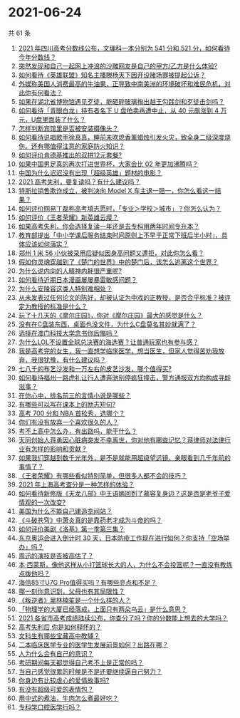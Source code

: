 # 2021-06-24

共 61 条

<!-- BEGIN -->
<!-- 最后更新时间 Thu Jun 24 2021 04:01:40 GMT+0800 (China Standard Time) -->

1. [2021 年四川高考分数线公布，文理科一本分别为 541 分和 521
   分，如何看待今年分数线？](https://www.zhihu.com/question/466835029)
2. [突然发现和自己一起网上冲浪的沙雕网友是自己的甲方/乙方是什么体验?](https://www.zhihu.com/question/465724596)
3. [如何看待《英雄联盟》知名主播滕杨天下因开设赌场罪被提起公诉？](https://www.zhihu.com/question/464376334)
4. [外媒称美国人消费最高的牛油果，正导致中南美洲的环境破坏和难民危机，对此你有何看法？](https://www.zhihu.com/question/466723204)
5. [如果在湖北省博物馆遇见歹徒，能砸碎玻璃掏出越王勾践剑和歹徒击剑吗？](https://www.zhihu.com/question/466117995)
6. [如何看待「青眼白龙」持有者名下 U 盘拍卖再遭中止，从 40 元飙涨到 4
   万元，U盘里面装了什么？](https://www.zhihu.com/question/466587646)
7. [怎样判断宾馆里是否被安装摄像头？](https://www.zhihu.com/question/24929266)
8. [如何看待说唱歌手徐真真，睡前未吹熄香薰蜡烛引发火灾，致全身二级深度烧伤。还有哪值得注意的家庭防火知识？](https://www.zhihu.com/question/466504088)
9. [如何评价肯德基推出的双拼12元套餐?](https://www.zhihu.com/question/466259792)
10. [如果中国男足真的再次打进世界杯，大家会比 02 年更加沸腾吗？](https://www.zhihu.com/question/463752483)
11. [中国为什么迟迟没有出现「超级英雄」题材的电影？](https://www.zhihu.com/question/55011793)
12. [2021 高考失利，要复读吗？有什么建议吗？](https://www.zhihu.com/question/464438124)
13. [特斯拉销售欺诈成立，被判决向 Model X
    车主退一赔一，你怎么看这一结果？](https://www.zhihu.com/question/466355841)
14. [如何评价网易丁磊称高考填志愿时，「专业＞学校＞城市」？你怎么认为？](https://www.zhihu.com/question/466700024)
15. [如何评价《王者荣耀》新英雄云缨？](https://www.zhihu.com/question/456762502)
16. [如果高考失利，你会选择复读一年还是去专科用两年时间专升本？](https://www.zhihu.com/question/328514956)
17. [教育部提出「中小学课后服务结束时间原则上不早于正常下班后半小时」，具体应该如何落实？](https://www.zhihu.com/question/466568287)
18. [郑州 1 米 56
    小伙被录用后疑似因身高问题又遭拒，对此你怎么看？](https://www.zhihu.com/question/466582127)
19. [假如你灵魂穿越到了《楚门的世界》中的楚门后，该怎么逃离这个世界？](https://www.zhihu.com/question/463821503)
20. [为什么说内向的人精神内耗很严重呢?](https://www.zhihu.com/question/438833344)
21. [如何看待近期日本漫画屡屡暴雷敏感问题？](https://www.zhihu.com/question/465217223)
22. [为什么安陵容这类人特别难相处？](https://www.zhihu.com/question/465876363)
23. [从未发表过任何论文的陈好，却被认证为中戏的正教授，是否合乎标准？被评定为教授的标准是什么？](https://www.zhihu.com/question/466544935)
24. [玩了十几天的《摩尔庄园》，你对《摩尔庄园》最大的感觉是什么？](https://www.zhihu.com/question/465468791)
25. [没有在C盘装东西，桌面也没文件，为什么C盘莫名其妙就满了？](https://www.zhihu.com/question/456677257)
26. [选择在澳门科技大学念书你后悔吗？](https://www.zhihu.com/question/395824634)
27. [为什么LOL不设置全球总决赛的海选赛？让普通玩家也有参与感？](https://www.zhihu.com/question/348029119)
28. [我是高考完的女生，我一直想学临床医学，想当医生，但家人觉得苦劝我放弃，我很犹豫，有什么建议吗？](https://www.zhihu.com/question/465870397)
29. [七八千的布艺沙发和一万左右的皮艺沙发，哪个值得买?](https://www.zhihu.com/question/341967701)
30. [如何看待福州一路虎礼让行人遭奔驰别停疯狂撞击，警方通报双方均构成寻衅滋事？](https://www.zhihu.com/question/466514894)
31. [在你心中，排名前三的言情小说是哪些？](https://www.zhihu.com/question/381690632)
32. [有哪些可以写在课本上的励志短句?](https://www.zhihu.com/question/370697717)
33. [高考 700 分和 NBA 首轮秀，选哪个？](https://www.zhihu.com/question/464138535)
34. [你们有没有放弃一个喜欢很久的人？](https://www.zhihu.com/question/466274655)
35. [考不上高中怎么办，有出路吗，能干什么？](https://www.zhihu.com/question/465806019)
36. [天同创始人蒋勇因心脏病突发不幸离世，你对他有哪些记忆？蒋律师对法律行业有怎样的影响和贡献？](https://www.zhihu.com/question/466834495)
37. [如果我们穿越到数千光年外，是不是就能用超级望远镜，亲眼看到几千年前的事情了？](https://www.zhihu.com/question/429699064)
38. [《王者荣耀》有哪些看似特别简单，但很多人都不会的技巧？](https://www.zhihu.com/question/446136518)
39. [2021 年上海高考查分是一种怎样的体验？](https://www.zhihu.com/question/463610724)
40. [如何看待新修版《天龙八部》中王语嫣回到了慕容复身边？这是否是老爷子爱情观的一次改变?](https://www.zhihu.com/question/466375037)
41. [美国为什么不能自己建造空间站？](https://www.zhihu.com/question/466163410)
42. [《斗破苍穹》中萧炎真的是靠药老才成为斗帝的吗？](https://www.zhihu.com/question/325197543)
43. [如何评价美剧《洛基》第一季第三集？](https://www.zhihu.com/question/466766242)
44. [东京奥运会进入倒计时 30
    天，日本防疫工作现在进行如何？你支持「空场举办」吗？](https://www.zhihu.com/question/466695575)
45. [周迅的演技是否被高估了？](https://www.zhihu.com/question/296224065)
46. [本·西蒙斯，像他这样从小打篮球长大的人，为什么不会投篮呢？一直没有教练点拨他吗？](https://www.zhihu.com/question/466334440)
47. [海信85寸U7G Pro值得买吗？有哪些亮点和不足？](https://www.zhihu.com/question/465575735)
48. [哪一刻你意识到，父母也有其局限性？](https://www.zhihu.com/question/465553728)
49. [《叛逆者》里林楠笙是一个什么样的人？](https://www.zhihu.com/question/463791665)
50. [「物理学的大厦已经落成，上面只有两朵乌云」是什么意思？](https://www.zhihu.com/question/319790208)
51. [2021
    各省市高考成绩陆续公布，你查分了吗？你的分数能上想去的大学吗？](https://www.zhihu.com/question/466693006)
52. [高考失利后,你是如何释怀的？](https://www.zhihu.com/question/282477570)
53. [文科生有哪些宝藏高中教辅？](https://www.zhihu.com/question/434586269)
54. [二本临床医学专业的医学生发展前景如何？出路在哪？](https://www.zhihu.com/question/368279194)
55. [人为什么会有自己的意识？](https://www.zhihu.com/question/25852574)
56. [考研期间每天都觉得自己考不上是正常的吗？](https://www.zhihu.com/question/465105306)
57. [当自己感觉很累的时候是不是还要继续逼自己努力？](https://www.zhihu.com/question/23678611)
58. [你身边有比较虐心的爱情故事吗?](https://www.zhihu.com/question/352335209)
59. [有没有超级可爱的表情包？](https://www.zhihu.com/question/399465536)
60. [用中式的煮法，牛肉怎么煮最好吃？](https://www.zhihu.com/question/20739576)
61. [专科学口腔医学行吗？](https://www.zhihu.com/question/383445313)

<!-- END -->
